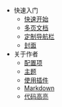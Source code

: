 <!-- _navbar.md -->

* 快速入门
  * [快速开始](navbar/about.md)
  * [多页文档](navbar/about.md)
  * [定制导航栏](navbar/about.md)
  * [封面](navbar/about.md)
* 关于作者
  * [配置项](navbar/about.md)
  * [主题](navbar/about.md)
  * [使用插件](navbar/about.md)
  * [Markdown](navbar/about.md)
  * [代码高亮](navbar/about.md)